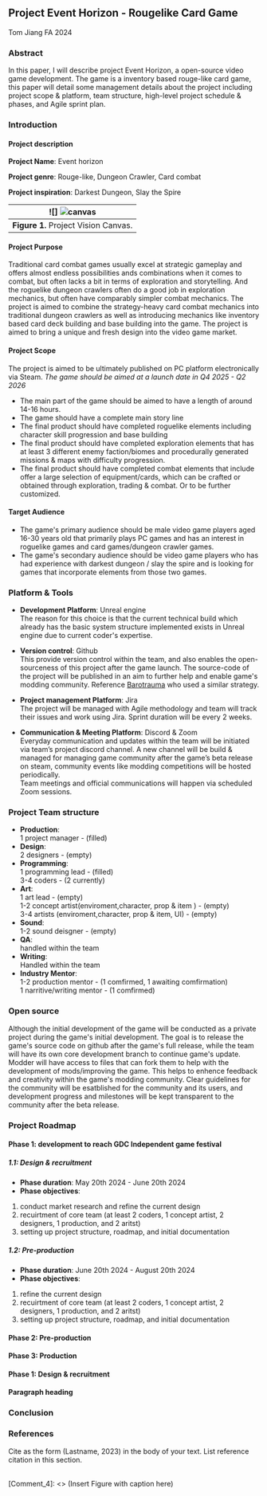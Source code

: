 ## Project Event Horizon - Rougelike Card Game
Tom Jiang
FA 2024

### Abstract 

In this paper, I will describe project Event Horizon, a open-source video game development. The game is a inventory based rouge-like card game, this paper will detail some management details about the project including project scope & platform, team structure, high-level project schedule & phases, and Agile sprint plan. 

### Introduction

#### Project description

**Project Name**: Event horizon 

**Project genre**: Rouge-like, Dungeon Crawler, Card combat

**Project inspiration**: Darkest Dungeon, Slay the Spire

| ![] ![canvas](https://github.com/Tomjiang2421/Project-Management-_-Jiang/assets/112019184/2c9c3695-f934-4ffd-8651-8fb4af4ac730)| 
| :--: |
| <b>Figure 1.</b> Project Vision Canvas. |   

#### Project Purpose
Traditional card combat games usually excel at strategic gameplay and offers almost endless possibilities ands combinations when it comes to combat, but often lacks a bit in terms of exploration and storytelling. And the roguelike dungeon crawlers often do a good job in exploration mechanics, but often have comparably simpler combat mechanics. The project is aimed to combine the strategy-heavy card combat mechanics into traditional dungeon crawlers as well as introducing mechanics like inventory based card deck building and base building into the game. The project is aimed to bring a unique and fresh design into the video game market.

#### Project Scope
The project is aimed to be ultimately published on PC platform electronically via Steam. _The game should be aimed at a launch date in Q4 2025 - Q2 2026_ 
- The main part of the game should be aimed to have a length of around 14-16 hours.
- The game should have a complete main story line
- The final product should have completed roguelike elements including character skill progression and base building
- The final product should have completed exploration elements that has at least 3 different enemy faction/biomes and procedurally generated missions & maps with difficulty progression.
- The final product should have completed combat elements that include offer a large selection of equipment/cards, which can be crafted or obtained through exploration, trading & combat. Or to be further customized.

#### Target Audience
- The game's primary audience should be male video game players aged 16-30 years old that primarily plays PC games and has an interest in roguelike games and card games/dungeon crawler games. 
- The game's secondary audience should be video game players who has had experience with darkest dungeon / slay the spire and is looking for games that incorporate elements from those two games. 

### Platform & Tools
- **Development Platform**: Unreal engine<br />
The reason for this choice is that the current technical build which already has the basic system structure implemented exists in Unreal engine due to current coder's expertise.
- **Version control**: Github<br />
This provide version control within the team, and also enables the open-sourceness of this project after the game launch. The source-code of the project will be published in an aim to further help and enable game's modding community. Reference [Barotrauma](https://barotraumagame.com/uncategorized/662/) who used a similar strategy.
- **Project management Platform**: Jira<br />
The project will be managed with Agile methodology and team will track their issues and work using Jira. Sprint duration will be every 2 weeks.

- **Communication & Meeting Platform**: Discord & Zoom<br />
Everyday communication and updates within the team will be initiated via team’s project discord channel. A new channel will be build & managed for managing game community after the game’s beta release on steam, community events like modding competitions will be hosted periodically. <br />
Team meetings and official communications will happen via scheduled Zoom sessions. 

### Project Team structure
- **Production**:<br />
1 project manager - (filled)
- **Design**:<br />
2 designers - (empty)
- **Programming**:<br />
1 programming lead - (filled) <br />
3-4 coders - (2 currently)
- **Art**: <br />
1 art lead - (empty) <br />
1-2 concept artist(enviroment,character, prop & item ) - (empty) <br />
3-4 artists (enviroment,character, prop & item, UI) - (empty) <br />
- **Sound**:<br />
1-2 sound deisgner - (empty)
- **QA**:<br />
handled within the team
- **Writing**:<br />
Handled within the team
- **Industry Mentor**:<br />
1-2 production mentor - (1 comfirmed, 1 awaiting comfirmation)<br />
1 narritive/writing mentor - (1 comfirmed)

### Open source
Although the initial development of the game will be conducted as a private project during the game's initial development. The goal is to release the game's source code on github after the game's full release, while the team will have its own core development branch to continue game's update. Modder will have access to files that can fork them to help with the development of mods/improving the game. This helps to enhence feedback and creativity within the game's modding community. Clear guidelines for the community will be esatblished for the community and its users, and development progress and milestones will be kept transparent to the community after the beta release. 

### Project Roadmap

#### Phase 1: development to reach GDC Independent game festival
##### 1.1: Design & recruitment
- **Phase duration**: May 20th 2024 -  June 20th 2024
- **Phase objectives**:<br />
1. conduct market research and refine the current design <br />
2. recuirtment of core team (at least 2 coders, 1 concept artist, 2 designers, 1 production, and 2 aritst) <br />
3. setting up project structure, roadmap, and initial documentation <br />

##### 1.2: Pre-production
- **Phase duration**: June 20th 2024 -  August 20th 2024
- **Phase objectives**:<br />
1. refine the current design <br />
2. recuirtment of core team (at least 2 coders, 1 concept artist, 2 designers, 1 production, and 2 aritst) <br />
3. setting up project structure, roadmap, and initial documentation <br />

#### Phase 2: Pre-production

#### Phase 3: Production

#### Phase 1: Design & recruitment


__Paragraph heading__         

[Comment_6]: <> (begin your text two spaces after the last underscore in the previous line)


### Conclusion      

[Comment_7]: <> (begin your text here)


### References     

[Comment_8]: <> (begin your reference list here. Cite as author, year in main text. Reference link should correpond with link in Comment 2  Use any format you wish -- MLA, APA, etc.)

Cite as the form (Lastname, 2023) in the body of your text. List reference citation in this section. 

<br />
[Comment_4]: <> (Insert Figure with caption here)
